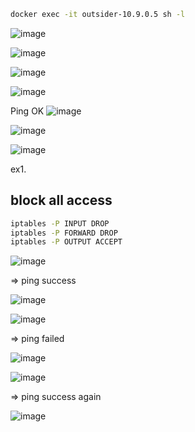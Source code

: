 ```bash
docker exec -it outsider-10.9.0.5 sh -l
```

![image](https://github.com/user-attachments/assets/3d745998-9eaa-4db1-bfd2-b6701c03934e)


![image](https://github.com/user-attachments/assets/b2e4ce78-a562-477e-bab1-807bd521ab9f)

![image](https://github.com/user-attachments/assets/95ebce57-edeb-4640-a255-d3e478427f3d)

![image](https://github.com/user-attachments/assets/3fc335b2-8268-4048-9c32-1cc88c160057)


Ping OK ![image](https://github.com/user-attachments/assets/3d9543a7-f1c5-4291-99d5-236c1143c854)

  ![image](https://github.com/user-attachments/assets/3a01843e-4a82-4d65-b4e9-dd57a795bd04)

![image](https://github.com/user-attachments/assets/8bd09f2d-9c72-4582-b169-98b387cbd619)


ex1. 

## block all access

```bash
iptables -P INPUT DROP
iptables -P FORWARD DROP
iptables -P OUTPUT ACCEPT
```


![image](https://github.com/user-attachments/assets/3341fbe8-d899-46ec-8fe6-c638206b0a88)

=>  ping success 

![image](https://github.com/user-attachments/assets/ba569dc8-7129-4189-8b45-9b56da956078)

![image](https://github.com/user-attachments/assets/7b06b6eb-5643-49ec-ba51-7ee936b26eb0)

=> ping failed

![image](https://github.com/user-attachments/assets/bdac9bee-615f-4c96-baa7-755497aed300)

![image](https://github.com/user-attachments/assets/9dcc06ca-34e2-4db1-8a78-1920255a2783)

=>  ping success  again

![image](https://github.com/user-attachments/assets/a2b46acf-a0e5-49cf-a2df-a6f0aa1a8e27)


















